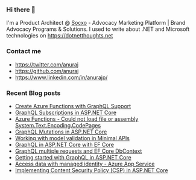 ### Hi there 👋

I'm a Product Architect @ [Socxo](https://www.socxo.com/) - Advocacy Marketing Platform | Brand Advocacy Programs &amp; Solutions. I used to write about .NET and Microsoft technologies on https://dotnetthoughts.net

### Contact me
* https://twitter.com/anuraj
* https://github.com/anuraj
* https://www.linkedin.com/in/anurajp/

### Recent Blog posts
<!-- BLOGPOSTS:START -->
- [Create Azure Functions with GraphQL Support](https://dotnetthoughts.net/create-azure-functions-with-graphql-support/)
- [GraphQL Subscriptions in ASP.NET Core](https://dotnetthoughts.net/graphql-subscription-in-aspnetcore/)
- [Azure Functions - Could not load file or assembly System.Text.Encoding.CodePages](https://dotnetthoughts.net/azure-functions-could-not-load-file-or-assembly/)
- [GraphQL Mutations in ASP.NET Core](https://dotnetthoughts.net/graphql-mutations-in-aspnetcore/)
- [Working with model validation in Minimal APIs](https://dotnetthoughts.net/working-model-validation-in-minimal-api/)
- [GraphQL in ASP.NET Core with EF Core](https://dotnetthoughts.net/graphql-in-aspnetcore-with-efcore/)
- [GraphQL multiple requests and EF Core DbContext](https://dotnetthoughts.net/graphql-multiple-operations-and-efcore/)
- [Getting started with GraphQL in ASP.NET Core](https://dotnetthoughts.net/getting-started-with-graphql-aspnetcore/)
- [Access data with managed identity - Azure App Service](https://dotnetthoughts.net/access-data-with-managed-identity-azure-app-service/)
- [Implementing Content Security Policy (CSP) in ASP.NET Core](https://dotnetthoughts.net/implementing-content-security-policy-in-aspnetcore/)
<!-- BLOGPOSTS:END -->
